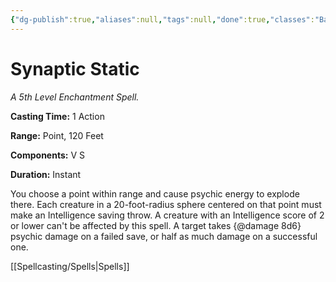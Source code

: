 ```yaml
---
{"dg-publish":true,"aliases":null,"tags":null,"done":true,"classes":"Bard, Sorcerer, Warlock, Wizard,","spellLevel":5,"school":"Enchantment","source":"XGE","permalink":"/spells/synaptic-static/","dgHomeLink":false,"dgPassFrontmatter":true}
---
```


# Synaptic Static
*A 5th Level Enchantment Spell.*

**Casting Time:** 1 Action

**Range:** Point, 120 Feet

**Components:** V S 

**Duration:** Instant

You choose a point within range and cause psychic energy to explode there. Each creature in a 20-foot-radius sphere centered on that point must make an Intelligence saving throw. A creature with an Intelligence score of 2 or lower can't be affected by this spell. A target takes {@damage 8d6} psychic damage on a failed save, or half as much damage on a successful one.

[[Spellcasting/Spells|Spells]]